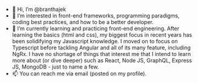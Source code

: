 - 👋 Hi, I’m @branthajek
- 👀 I’m interested in front-end frameworks, programming paradigms, coding best practices, and how to be a better developer.
- 🌱 I’m currently learning and practicing front-end engineering. After learning the basics (html and css), my biggest focus in recent years has been solidifying my Javascript knowledge. I moved on to focus on Typescript before tackling Angular and all of its many feature, including NgRx. I have no shortage of things that interest me that I intend to learn more about (or dive deeper) such as React, Node JS, GraphQL, Express JS, MongoDB - just to name a few. 
- 📫 You can reach me via email (posted on my profile).

<!---
branthajek/branthajek is a ✨ special ✨ repository because its `README.md` (this file) appears on your GitHub profile.
You can click the Preview link to take a look at your changes.
--->
